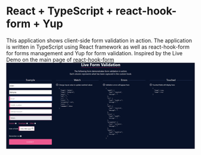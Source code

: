 # React + TypeScript + react-hook-form + Yup

This application shows client-side form validation in action. The application is written in TypeScript using React framework as well as react-hook-form for forms management and Yup for form validation. Inspired by the Live Demo on the main page of [react-hook-form](https://react-hook-form.com/)
![screenshot of the app](/blob/screenshot.png)

